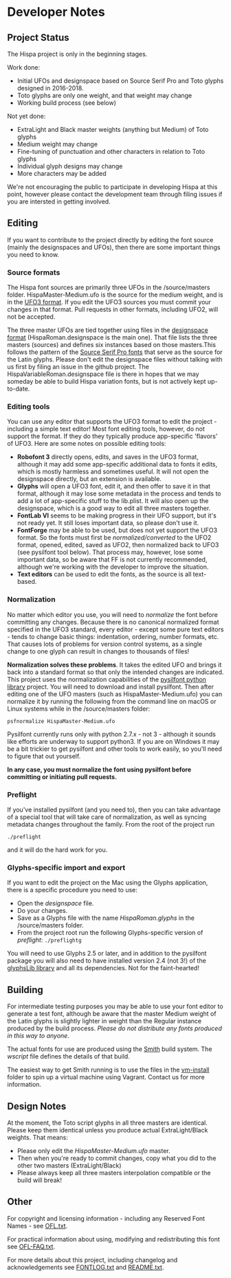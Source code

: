 # Developer Notes

## Project Status

The Hispa project is only in the beginning stages.

Work done:

- Initial UFOs and designspace based on Source Serif Pro and Toto glyphs designed in 2016-2018.
- Toto glyphs are only one weight, and that weight may change
- Working build process (see below)

Not yet done:

- ExtraLight and Black master weights (anything but Medium) of Toto glyphs
- Medium weight may change
- Fine-tuning of punctuation and other characters in relation to Toto glyphs
- Individual glyph designs may change
- More characters may be added

We're not encouraging the public to participate in developing Hispa at this point, however please contact the development team through filing issues if you are intersted in getting involved.

## Editing

If you want to contribute to the project directly by editing the font source (mainly the designspaces and UFOs), then there are some important things you need to know.

### Source formats

The Hispa font sources are primarily three UFOs in the /source/masters folder.  HispaMaster-Medium.ufo is the source for the medium weight, and is in the [UFO3 format](http://unifiedfontobject.org/versions/ufo3/). If you edit the UFO3 sources you must commit your changes in that format. Pull requests in other formats, including UFO2, will not be accepted.

The three master UFOs are tied together using files in the [designspace format](https://github.com/LettError/designSpaceDocument) (HispaRoman.designspace is the main one). That file lists the three masters (sources) and defines six instances based on those masters.This follows the pattern of the [Source Serif Pro fonts](https://github.com/adobe-fonts/source-serif-pro) that serve as the source for the Latin glyphs. Please don't edit the designspace files without talking with us first by filing an issue in the github project. The HispaVariableRoman.designspace file is there in hopes that we may someday be able to build Hispa variation fonts, but is not actively kept up-to-date.

### Editing tools

You can use any editor that supports the UFO3 format to edit the project - including a simple text editor! Most font editing tools, however, do not support the format. If they do they typically produce app-specific 'flavors' of UFO3. Here are some notes on possible editing tools:

- **Robofont 3** directly opens, edits, and saves in the UFO3 format, although it may add some app-specific additional data to fonts it edits, which is mostly harmless and sometimes useful. It will not open the designspace directly, but an extension is available.
- **Glyphs** will open a UFO3 font, edit it, and then offer to save it in that format, although it may lose some metadata in the process and tends to add a lot of app-specific stuff to the lib.plist. It will also open up the designspace, which is a good way to edit all three masters together.
- **FontLab VI** seems to be making progress in their UFO support, but it's not ready yet. It still loses important data, so please don't use it.
- **FontForge** may be able to be used, but does not yet support the UFO3 format. So the fonts must first be _normalized/converted_ to the UFO2 format, opened, edited, saved as UFO2, then normalized back to UFO3 (see pysilfont tool below). That process may, however, lose some important data, so be aware that FF is not currently recommended, although we're working with the developer to improve the situation.
- **Text editors** can be used to edit the fonts, as the source is all text-based.

### Normalization

No matter which editor you use, you will need to _normalize_ the font before committing any changes. Because there is no canonical normalized format specified in the UFO3 standard, every editor - except some pure text editors - tends to change basic things: indentation, ordering, number formats, etc. That causes lots of problems for version control systems, as a single change to one glyph can result in changes to thousands of files!

**Normalization solves these problems**. It takes the edited UFO and brings it back into a standard format so that only the intended changes are indicated. This project uses the normalization capabilities of the [pysilfont python library](https://github.com/silnrsi/pysilfont) project. You will need to download and install pysilfont. Then after editing one of the UFO masters (such as HispaMaster-Medium.ufo)  you can normalize it by running the following from the command line on macOS or Linux systems while in the /source/masters folder:

```psfnormalize HispaMaster-Medium.ufo```

Pysilfont currently runs only with python 2.7.x - not 3 - although it sounds like efforts are underway to support python3. If you are on Windows it may be a bit trickier to get pysilfont and other tools to work easily, so you'll need to figure that out yourself.

**In any case, you must normalize the font using pysilfont before committing or initiating pull requests.**

### Preflight

If you've installed pysilfont (and you need to), then you can take advantage of a special tool that will take care of normalization, as well as syncing metadata changes throughout the family. From the root of the project run

```./preflight```

and it will do the hard work for you.

### Glyphs-specific import and export

If you want to edit the project on the Mac using the Glyphs application, there is a specific procedure you need to use:

- Open the _designspace_ file.
- Do your changes.
- Save as a Glyphs file with the name _HispaRoman.glyphs_ in the /source/masters folder.
- From the project root run the following Glyphs-specific version of _preflight_: ```./preflightg```

You will need to use Glyphs 2.5 or later, and in addition to the pysilfont package you will also need to have installed version 2.4 (not 3!) of the [glyphsLib library](https://github.com/googlei18n/glyphsLib) and all its dependencies. Not for the faint-hearted!

## Building

For intermediate testing purposes you may be able to use your font editor to generate a test font, although be aware that the master Medium weight of the Latin glyphs is slightly lighter in weight than the Regular instance produced by the build process. *Please do not distribute any fonts produced in this way to anyone.*

The actual fonts for use are produced using the [Smith](https://github.com/silnrsi/smith) build system. The _wscript_ file defines the details of that build.

The easiest way to get Smith running is to use the files in the [vm-install](https://github.com/silnrsi/smith/tree/master/vm-install) folder to spin up a virtual machine using Vagrant. Contact us for more information.

## Design Notes

At the moment, the Toto script glyphs in all three masters are identical. Please keep them identical unless you produce actual ExtraLight/Black weights. That means:

- Please only edit the _HispaMaster-Medium.ufo_ master.
- Then when you're ready to commit changes, copy what you did to the other two masters (ExtraLight/Black)
- Please always keep all three masters interpolation compatible or the build will break!


## Other

For copyright and licensing information - including any Reserved Font Names - see [OFL.txt](OFL.txt).

For practical information about using, modifying and redistributing this font see [OFL-FAQ.txt](OFL-FAQ.txt).

For more details about this project, including changelog and acknowledgements see [FONTLOG.txt](FONTLOG.txt) and [README.txt](README.txt).
